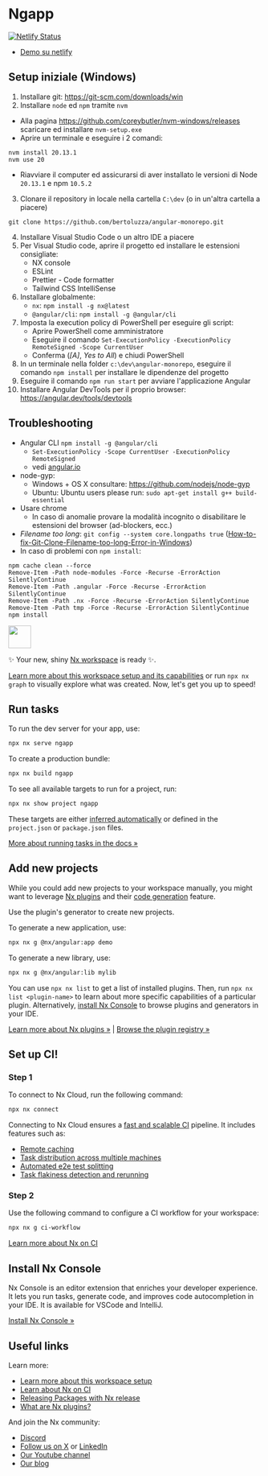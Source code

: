 # Ngapp

[![Netlify Status](https://api.netlify.com/api/v1/badges/9ed2b818-8bea-4120-acaf-a0743609c70c/deploy-status)](https://app.netlify.com/sites/angular-monorepo/deploys)

- [Demo su netlify](https://angular-monorepo.netlify.app/)

## Setup iniziale (Windows)

1. Installare git: https://git-scm.com/downloads/win
2. Installare `node` ed `npm` tramite `nvm`
- Alla pagina https://github.com/coreybutler/nvm-windows/releases scaricare ed installare `nvm-setup.exe`
- Aprire un terminale e eseguire i 2 comandi:

```
nvm install 20.13.1
nvm use 20
```

- Riavviare il computer ed assicurarsi di aver installato le versioni di Node `20.13.1` e npm `10.5.2`

3. Clonare il repository in locale nella cartella `C:\dev` (o in un'altra cartella a piacere)
```
git clone https://github.com/bertoluzza/angular-monorepo.git
```

4. Installare Visual Studio Code o un altro IDE a piacere
5. Per Visual Studio code, aprire il progetto ed installare le estensioni consigliate:
   - NX console
   - ESLint
   - Prettier - Code formatter
   - Tailwind CSS IntelliSense
6. Installare globalmente:
   - `nx`: `npm install -g nx@latest`
   - `@angular/cli`: `npm install -g @angular/cli`
7. Imposta la execution policy di PowerShell per eseguire gli script:
   - Aprire PowerShell come amministratore
   - Eseguire il comando `Set-ExecutionPolicy -ExecutionPolicy RemoteSigned -Scope CurrentUser`
   - Conferma (_[A]_, _Yes to All_) e chiudi PowerShell
7. In un terminale nella folder `c:\dev\angular-monorepo`, eseguire il comando `npm install` per installare le dipendenze del progetto
8. Eseguire il comando `npm run start` per avviare l'applicazione Angular
9. Installare Angular DevTools per il proprio browser: https://angular.dev/tools/devtools

## Troubleshooting

- Angular CLI `npm install -g @angular/cli`
  - `Set-ExecutionPolicy -Scope CurrentUser -ExecutionPolicy RemoteSigned`
  - vedi [angular.io](https://v17.angular.io/guide/setup-local#setting-up-the-local-environment-and-workspace)
- node-gyp:
  - Windows + OS X consultare: https://github.com/nodejs/node-gyp
  - Ubuntu: Ubuntu users please run: `sudo apt-get install g++ build-essential`
- Usare chrome
  - In caso di anomalie provare la modalità incognito o disabilitare le estensioni del browser (ad-blockers, ecc.)
- _Filename too long_: `git config --system core.longpaths true` ([How-to-fix-Git-Clone-Filename-too-long-Error-in-Windows](https://katalon-inc.my.site.com/katalonhelpcenter/s/article/How-to-fix-Git-Clone-Filename-too-long-Error-in-Windows))
- In caso di problemi con `npm install`:
```
npm cache clean --force
Remove-Item -Path node-modules -Force -Recurse -ErrorAction SilentlyContinue
Remove-Item -Path .angular -Force -Recurse -ErrorAction SilentlyContinue
Remove-Item -Path .nx -Force -Recurse -ErrorAction SilentlyContinue
Remove-Item -Path tmp -Force -Recurse -ErrorAction SilentlyContinue
npm install
```

<a alt="Nx logo" href="https://nx.dev" target="_blank" rel="noreferrer"><img src="https://raw.githubusercontent.com/nrwl/nx/master/images/nx-logo.png" width="45"></a>

✨ Your new, shiny [Nx workspace](https://nx.dev) is ready ✨.

[Learn more about this workspace setup and its capabilities](https://nx.dev/getting-started/tutorials/angular-monorepo-tutorial?utm_source=nx_project&utm_medium=readme&utm_campaign=nx_projects) or run `npx nx graph` to visually explore what was created. Now, let's get you up to speed!

## Run tasks

To run the dev server for your app, use:

```sh
npx nx serve ngapp
```

To create a production bundle:

```sh
npx nx build ngapp
```

To see all available targets to run for a project, run:

```sh
npx nx show project ngapp
```

These targets are either [inferred automatically](https://nx.dev/concepts/inferred-tasks?utm_source=nx_project&utm_medium=readme&utm_campaign=nx_projects) or defined in the `project.json` or `package.json` files.

[More about running tasks in the docs &raquo;](https://nx.dev/features/run-tasks?utm_source=nx_project&utm_medium=readme&utm_campaign=nx_projects)

## Add new projects

While you could add new projects to your workspace manually, you might want to leverage [Nx plugins](https://nx.dev/concepts/nx-plugins?utm_source=nx_project&utm_medium=readme&utm_campaign=nx_projects) and their [code generation](https://nx.dev/features/generate-code?utm_source=nx_project&utm_medium=readme&utm_campaign=nx_projects) feature.

Use the plugin's generator to create new projects.

To generate a new application, use:

```sh
npx nx g @nx/angular:app demo
```

To generate a new library, use:

```sh
npx nx g @nx/angular:lib mylib
```

You can use `npx nx list` to get a list of installed plugins. Then, run `npx nx list <plugin-name>` to learn about more specific capabilities of a particular plugin. Alternatively, [install Nx Console](https://nx.dev/getting-started/editor-setup?utm_source=nx_project&utm_medium=readme&utm_campaign=nx_projects) to browse plugins and generators in your IDE.

[Learn more about Nx plugins &raquo;](https://nx.dev/concepts/nx-plugins?utm_source=nx_project&utm_medium=readme&utm_campaign=nx_projects) | [Browse the plugin registry &raquo;](https://nx.dev/plugin-registry?utm_source=nx_project&utm_medium=readme&utm_campaign=nx_projects)

## Set up CI!

### Step 1

To connect to Nx Cloud, run the following command:

```sh
npx nx connect
```

Connecting to Nx Cloud ensures a [fast and scalable CI](https://nx.dev/ci/intro/why-nx-cloud?utm_source=nx_project&utm_medium=readme&utm_campaign=nx_projects) pipeline. It includes features such as:

- [Remote caching](https://nx.dev/ci/features/remote-cache?utm_source=nx_project&utm_medium=readme&utm_campaign=nx_projects)
- [Task distribution across multiple machines](https://nx.dev/ci/features/distribute-task-execution?utm_source=nx_project&utm_medium=readme&utm_campaign=nx_projects)
- [Automated e2e test splitting](https://nx.dev/ci/features/split-e2e-tasks?utm_source=nx_project&utm_medium=readme&utm_campaign=nx_projects)
- [Task flakiness detection and rerunning](https://nx.dev/ci/features/flaky-tasks?utm_source=nx_project&utm_medium=readme&utm_campaign=nx_projects)

### Step 2

Use the following command to configure a CI workflow for your workspace:

```sh
npx nx g ci-workflow
```

[Learn more about Nx on CI](https://nx.dev/ci/intro/ci-with-nx#ready-get-started-with-your-provider?utm_source=nx_project&utm_medium=readme&utm_campaign=nx_projects)

## Install Nx Console

Nx Console is an editor extension that enriches your developer experience. It lets you run tasks, generate code, and improves code autocompletion in your IDE. It is available for VSCode and IntelliJ.

[Install Nx Console &raquo;](https://nx.dev/getting-started/editor-setup?utm_source=nx_project&utm_medium=readme&utm_campaign=nx_projects)

## Useful links

Learn more:

- [Learn more about this workspace setup](https://nx.dev/getting-started/tutorials/angular-monorepo-tutorial?utm_source=nx_project&utm_medium=readme&utm_campaign=nx_projects)
- [Learn about Nx on CI](https://nx.dev/ci/intro/ci-with-nx?utm_source=nx_project&utm_medium=readme&utm_campaign=nx_projects)
- [Releasing Packages with Nx release](https://nx.dev/features/manage-releases?utm_source=nx_project&utm_medium=readme&utm_campaign=nx_projects)
- [What are Nx plugins?](https://nx.dev/concepts/nx-plugins?utm_source=nx_project&utm_medium=readme&utm_campaign=nx_projects)

And join the Nx community:

- [Discord](https://go.nx.dev/community)
- [Follow us on X](https://twitter.com/nxdevtools) or [LinkedIn](https://www.linkedin.com/company/nrwl)
- [Our Youtube channel](https://www.youtube.com/@nxdevtools)
- [Our blog](https://nx.dev/blog?utm_source=nx_project&utm_medium=readme&utm_campaign=nx_projects)
